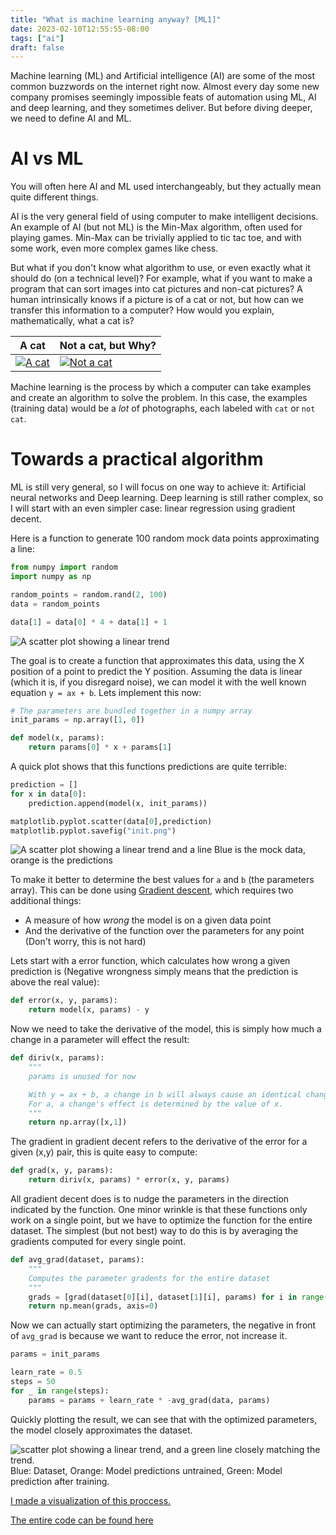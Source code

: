 ```yaml
---
title: "What is machine learning anyway? [ML1]"
date: 2023-02-10T12:55:55-08:00
tags: ["ai"]
draft: false
---
```


Machine learning (ML) and Artificial intelligence (AI) are some of the most common buzzwords on the internet right now.
Almost every day some new company promises seemingly impossible feats of automation using ML, AI and deep learning, and they sometimes deliver.
But before diving deeper, we need to define AI and ML.

# AI vs ML

You will often here AI and ML used interchangeably, but they actually mean quite different things.

AI is the very general field of using computer to make intelligent decisions.
An example of AI (but not ML) is the Min-Max algorithm, often used for playing games. Min-Max can be trivially applied to tic tac toe, and with some work, even more complex games like chess.

But what if you don't know what algorithm to use, or even exactly what it should do (on a technical level)?
For example, what if you want to make a program that can sort images into cat pictures and non-cat pictures?
A human intrinsically knows if a picture is of a cat or not, but how can we transfer this information to a computer?
How would you explain, mathematically, what a cat is?

|A cat|Not a cat, but Why?|
|-|-|
|[![A cat](cat.jpg)](https://commons.wikimedia.org/wiki/File:Gustav_chocolate.jpg)|[![Not a cat](notcat.jpg)](https://commons.wikimedia.org/wiki/File:Cessna_172S_Skyhawk_%E2%80%98G-JMKE%E2%80%99_(45077563364).jpg)

Machine learning is the process by which a computer can take examples and create an algorithm to solve the problem.
In this case, the examples (training data) would be a *lot* of photographs, each labeled with `cat` or `not cat`.

# Towards a practical algorithm

ML is still very general, so I will focus on one way to achieve it: Artificial neural networks and Deep learning.
Deep learning is still rather complex, so I will start with an even simpler case: linear regression using gradient decent.

Here is a function to generate 100 random mock data points approximating a line:

```python
from numpy import random
import numpy as np

random_points = random.rand(2, 100)
data = random_points

data[1] = data[0] * 4 + data[1] + 1
```

![A scatter plot showing a linear trend](data.png)

The goal is to create a function that approximates this data, using the X position of a point to predict the Y position.
Assuming the data is linear (which it is, if you disregard noise), we can model it with the well known equation `y = ax + b`.
Lets implement this now:


```python
# The parameters are bundled together in a numpy array
init_params = np.array([1, 0])

def model(x, params):
    return params[0] * x + params[1]
```

A quick plot shows that this functions predictions are quite terrible:

```py
prediction = []
for x in data[0]:
    prediction.append(model(x, init_params))

matplotlib.pyplot.scatter(data[0],prediction)
matplotlib.pyplot.savefig("init.png")
```

![A scatter plot showing a linear trend and a line](init.png)
Blue is the mock data, orange is the predictions


To make it better to determine the best values for `a` and `b` (the parameters array).
This can be done using [Gradient descent](https://en.wikipedia.org/wiki/Gradient_descent), which requires two additional things:

- A measure of how *wrong* the model is on a given data point
- And the derivative of the function over the parameters for any point (Don't worry, this is not hard)

Lets start with a error function, which calculates how wrong a given prediction is (Negative wrongness simply means that the prediction is above the real value):

```python
def error(x, y, params):
    return model(x, params) - y
```

Now we need to take the derivative of the model, this is simply how much a change in a parameter will effect the result:

```python
def diriv(x, params):
    """
    params is unused for now

    With y = ax + b, a change in b will always cause an identical change in y, making the diriverative 1
    For a, a change's effect is determined by the value of x.
    """
    return np.array([x,1])
```

The gradient in gradient decent refers to the derivative of the error for a given (x,y) pair, this is quite easy to compute:

```python
def grad(x, y, params):
    return diriv(x, params) * error(x, y, params)
```

All gradient decent does is to nudge the parameters in the direction indicated by the function.
One minor wrinkle is that these functions only work on a single point, but we have to optimize the function for the entire dataset.
The simplest (but not best) way to do this is by averaging the gradients computed for every single point.

```python
def avg_grad(dataset, params):
    """
    Computes the parameter gradents for the entire dataset
    """
    grads = [grad(dataset[0][i], dataset[1][i], params) for i in range(len(dataset[0]))]
    return np.mean(grads, axis=0)
```

Now we can actually start optimizing the parameters, the negative in front of `avg_grad` is because we want to reduce the error, not increase it.

```python
params = init_params

learn_rate = 0.5
steps = 50
for _ in range(steps):
    params = params + learn_rate * -avg_grad(data, params)
```

Quickly plotting the result, we can see that with the optimized parameters, the model closely approximates the dataset.

![scatter plot showing a linear trend, and a green line closely matching the trend.](final.png)
Blue: Dataset, Orange: Model predictions untrained, Green: Model prediction after training.

[I made a visualization of this proccess.](video.mp4)

[The entire code can be found here](ml1.py)
